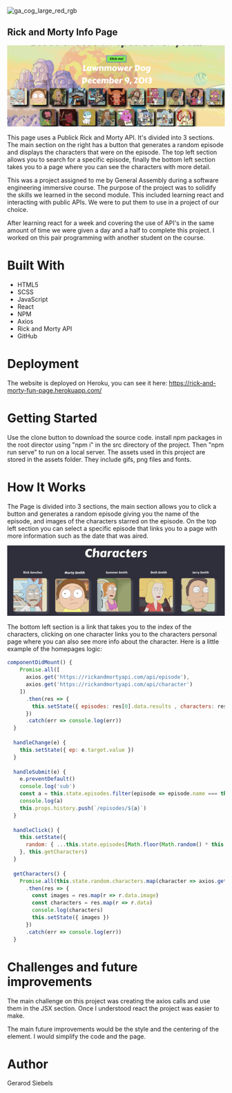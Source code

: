 ![ga_cog_large_red_rgb](https://cloud.githubusercontent.com/assets/40461/8183776/469f976e-1432-11e5-8199-6ac91363302b.png)


## Rick and Morty Info Page

![rick_and_morty](https://raw.githubusercontent.com/gsiebels/sei-project-2/master/Screenshot%202019-11-22%20at%2012.07.05.png)

This page uses a Publick Rick and Morty API. It's divided into 3 sections. The main section on the right has a button that generates a random episode and displays the characters that were on the episode. The top left section allows you to search for a specific episode, finally the bottom left section takes you to a page where you can see the characters with more detail. 

This was a project assigned to me by General Assembly during a software engineering immersive course. The purpose of the project was to solidify the skills we learned in the second module. This included learning react and interacting with public APIs. We were to put them to use in a project of our choice.

After learning react for a week and covering the use of API's in the same amount of time we were given a day and a half to complete this project. I worked on this pair programming with another student on the course.

 # Built With
 
- HTML5
- SCSS
- JavaScript
- React
- NPM
- Axios
- Rick and Morty API
- GitHub
 
 # Deployment
 
 The website is deployed on Heroku, you can see it here: https://rick-and-morty-fun-page.herokuapp.com/
 
 # Getting Started
 
 Use the clone button to download the source code. install npm packages in the root director using "npm i" in the src directory of the project. Then "npm run serve" to run on a local server. The assets used in this project are stored in the assets folder. They include gifs, png files and fonts.
 
# How It Works

The Page is divided into 3 sections, the main section allows you to click a button and generates a random episode giving you the name of the episode, and images of the characters starred on the episode. On the top left section you can select a specific episode that links you to a page with more information such as the date that was aired.

![rick_and_morty](https://raw.githubusercontent.com/gsiebels/sei-project-2/master/Screenshot%202019-11-22%20at%2012.08.45.png)

The bottom left section is a link that takes you to the index of the characters, clicking on one character links you to the characters personal page where you can also see more info about the character.
Here is a little example of the homepages logic:
```javascript
componentDidMount() {
    Promise.all([
      axios.get('https://rickandmortyapi.com/api/episode'),
      axios.get('https://rickandmortyapi.com/api/character')
    ])
      .then(res => {
        this.setState({ episodes: res[0].data.results , characters: res[1].data.results })
      })
      .catch(err => console.log(err))
  }

  handleChange(e) {
    this.setState({ ep: e.target.value })
  }

  handleSubmit(e) {
    e.preventDefault()
    console.log('sub')
    const a = this.state.episodes.filter(episode => episode.name === this.state.ep).pop().id
    console.log(a)
    this.props.history.push(`/episodes/${a}`)
  }

  handleClick() {
    this.setState({ 
      random: { ...this.state.episodes[Math.floor(Math.random() * this.state.episodes.length)] } 
    }, this.getCharacters)
  }

  getCharacters() {
    Promise.all(this.state.random.characters.map(character => axios.get(character)))
      .then(res => {
        const images = res.map(r => r.data.image)
        const characters = res.map(r => r.data)
        console.log(characters)
        this.setState({ images })
      })
      .catch(err => console.log(err))
  }

```

# Challenges and future improvements

The main challenge on this project was creating the axios calls and use them in the JSX section. Once I understood react the project was easier to make.

The main future improvements would be the style and the centering of the element.
I would simplify the code and the page.

# Author

Gerarod Siebels

